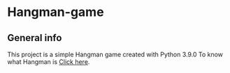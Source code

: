 # Hangman-game
## General info
This project is a simple Hangman game created with Python 3.9.0
To know what Hangman is [Click here](https://en.wikipedia.org/wiki/Hangman_(game)).
